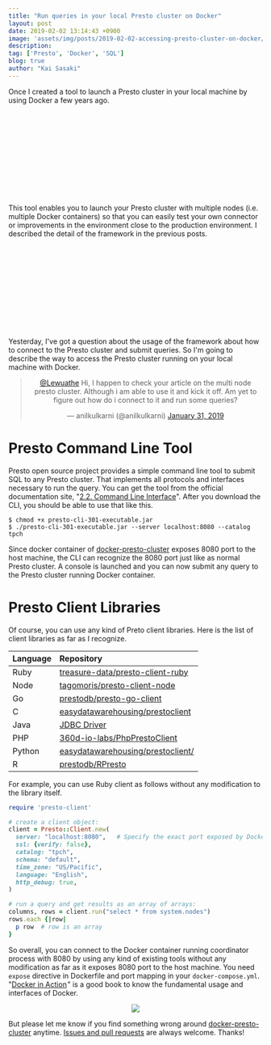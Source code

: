 ```yaml
---
title: "Run queries in your local Presto cluster on Docker"
layout: post
date: 2019-02-02 13:14:43 +0900
image: 'assets/img/posts/2019-02-02-accessing-presto-cluster-on-docker/catch.png'
description:
tag: ['Presto', 'Docker', 'SQL']
blog: true
author: "Kai Sasaki"
---
```


Once I created a tool to launch a Presto cluster in your local machine by using Docker a few years ago. 

<div class="iframely-embed"><div class="iframely-responsive" style="height: 168px; padding-bottom: 0;"><a href="https://github.com/Lewuathe/docker-presto-cluster" data-iframely-url="//cdn.iframe.ly/api/iframe?url=https%3A%2F%2Fgithub.com%2FLewuathe%2Fdocker-presto-cluster&amp;key=bdc42bc7d0ac2cb711b2a2dd9dadd063"></a></div></div><script async src="//cdn.iframe.ly/embed.js" charset="utf-8"></script>

This tool enables you to launch your Presto cluster with multiple nodes (i.e. multiple Docker containers) so that you can easily test your own connector or improvements in the environment close to the production environment. I described the detail of the framework in the previous posts.

<div class="iframely-embed"><div class="iframely-responsive" style="height: 168px; padding-bottom: 0;"><a href="https://www.lewuathe.com/launch-distributed-system-with-docker-compose.html" data-iframely-url="//cdn.iframe.ly/api/iframe?url=https%3A%2F%2Fwww.lewuathe.com%2Flaunch-distributed-system-with-docker-compose.html&amp;key=bdc42bc7d0ac2cb711b2a2dd9dadd063"></a></div></div><script async src="//cdn.iframe.ly/embed.js" charset="utf-8"></script>


Yesterday, I've got a question about the usage of the framework about how to connect to the Presto cluster and submit queries. So I'm going to describe the way to access the Presto cluster running on your local machine with Docker.

<div style='text-align: center;'>
<blockquote class="twitter-tweet" data-lang="en"><p lang="en" dir="ltr"><a href="https://twitter.com/Lewuathe?ref_src=twsrc%5Etfw">@Lewuathe</a> Hi, I happen to check your article on the multi node presto cluster. Although i am able to use it and kick it off. Am yet to figure out how do i connect to it and run some queries?</p>&mdash; anilkulkarni (@anilkulkarni) <a href="https://twitter.com/anilkulkarni/status/1091053516188114944?ref_src=twsrc%5Etfw">January 31, 2019</a></blockquote>
<script async src="https://platform.twitter.com/widgets.js" charset="utf-8"></script>
</div>

# Presto Command Line Tool

Presto open source project provides a simple command line tool to submit SQL to any Presto cluster. That implements all protocols and interfaces necessary to run the query. You can get the tool from the official documentation site, "[2.2. Command Line Interface](https://prestosql.io/docs/current/installation/cli.html)". After you download the CLI, you should be able to use that like this.

```
$ chmod +x presto-cli-301-executable.jar
$ ./presto-cli-301-executable.jar --server localhost:8080 --catalog tpch
```

Since docker container of [docker-presto-cluster](https://github.com/Lewuathe/docker-presto-cluster/) exposes 8080 port to the host machine, the CLI can recognize the 8080 port just like as normal Presto cluster. A console is launched and you can now submit any query to the Presto cluster running Docker container.

# Presto Client Libraries

Of course, you can use any kind of Preto client libraries. Here is the list of client libraries as far as I recognize. 

|Language|Repository|
|:---|:---|
|Ruby|[treasure-data/presto-client-ruby](https://github.com/treasure-data/presto-client-ruby)|
|Node|[tagomoris/presto-client-node](https://github.com/tagomoris/presto-client-node)|
|Go|[prestodb/presto-go-client](https://github.com/prestodb/presto-go-client)|
|C|[easydatawarehousing/prestoclient](https://github.com/easydatawarehousing/prestoclient/tree/master/C)|
|Java|[JDBC Driver](https://prestodb.github.io/docs/current/installation/jdbc.html)|
|PHP|[360d-io-labs/PhpPrestoClient](https://github.com/360d-io-labs/PhpPrestoClient)|
|Python|[easydatawarehousing/prestoclient/](https://github.com/easydatawarehousing/prestoclient/tree/master/python)|
|R|[prestodb/RPresto](https://github.com/prestodb/RPresto)|

For example, you can use Ruby client as follows without any modification to the library itself.

```ruby
require 'presto-client'

# create a client object:
client = Presto::Client.new(
  server: "localhost:8080",   # Specify the exact port exposed by Docker container
  ssl: {verify: false},
  catalog: "tpch",
  schema: "default",
  time_zone: "US/Pacific",
  language: "English",
  http_debug: true,
)

# run a query and get results as an array of arrays:
columns, rows = client.run("select * from system.nodes")
rows.each {|row|
  p row  # row is an array
}
```

So overall, you can connect to the Docker container running coordinator process with 8080 by using any kind of existing tools without any modification as far as it exposes 8080 port to the host machine. You need `expose` directive in Dockerfile and port mapping in your `docker-compose.yml`.  "<a target="_blank" href="https://www.amazon.com/gp/product/1633430235/ref=as_li_tl?ie=UTF8&camp=1789&creative=9325&creativeASIN=1633430235&linkCode=as2&tag=lewuathe-20&linkId=89b59823e5f7da3db94e12b15bfbd7e5">Docker in Action</a><img src="//ir-na.amazon-adsystem.com/e/ir?t=lewuathe-20&l=am2&o=1&a=1633430235" width="1" height="1" border="0" alt="" style="border:none !important; margin:0px !important;" />" is a good book to know the fundamental usage and interfaces of Docker. 

<div style='text-align: center;'>
<a target="_blank"  href="https://www.amazon.com/gp/product/1633430235/ref=as_li_tl?ie=UTF8&camp=1789&creative=9325&creativeASIN=1633430235&linkCode=as2&tag=lewuathe-20&linkId=fac0186ecc85ca14b9bc3caf877dfb58"><img border="0" src="//ws-na.amazon-adsystem.com/widgets/q?_encoding=UTF8&MarketPlace=US&ASIN=1633430235&ServiceVersion=20070822&ID=AsinImage&WS=1&Format=_SL250_&tag=lewuathe-20" ></a><img src="//ir-na.amazon-adsystem.com/e/ir?t=lewuathe-20&l=am2&o=1&a=1633430235" width="1" height="1" border="0" alt="" style="border:none !important; margin:0px !important;" />
</div>

But please let me know if you find something wrong around [docker-presto-cluster](https://github.com/Lewuathe/docker-presto-cluster) anytime. [Issues and pull requests](https://github.com/Lewuathe/docker-presto-cluster/issues) are always welcome. Thanks!
